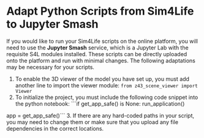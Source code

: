 # Adapt Python Scripts from Sim4Life to Jupyter Smash

If you would like to run your Sim4Life scripts on the online platform, you will need to use the **Jupyter Smash** service, which is a Jupyter Lab with the requisite S4L modules installed. These scripts can be directly uploaded onto the platform and run with minimal changes. The following adaptations may be necessary for your scripts.

1. To enable the 3D viewer of the model you have set up, you must add another line to import the viewer module: ```from z43_scene_viewer import Viewer```
2. To initialize the project, you must include the following code snippet into the python notebook: ```if get_app_safe() is None:
    run_application()
    
app = get_app_safe()```
3. If there are any hard-coded paths in your script, you may need to change them or make sure that you upload any file dependencies in the correct locations. 

